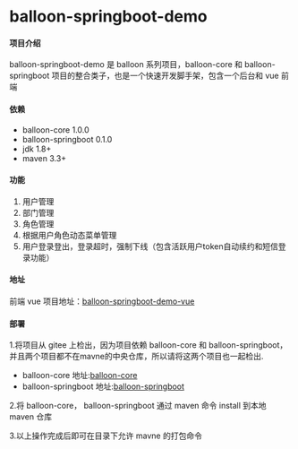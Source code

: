 #  balloon-springboot-demo

#### 项目介绍
balloon-springboot-demo 是 balloon 系列项目，balloon-core 和 balloon-springboot 项目的整合类子，也是一个快速开发脚手架，包含一个后台和 vue 前端


#### 依赖
- balloon-core 1.0.0
- balloon-springboot 0.1.0
- jdk 1.8+
- maven 3.3+



#### 功能
1. 用户管理
2. 部门管理
3. 角色管理
4. 根据用户角色动态菜单管理
5. 用户登录登出，登录超时，强制下线（包含活跃用户token自动续约和短信登录功能）



#### 地址
前端 vue 项目地址：[balloon-springboot-demo-vue](https://gitee.com/liaofuxing/balloon-springboot-demo-vue)



#### 部署

1.将项目从 gitee 上检出，因为项目依赖 balloon-core 和 balloon-springboot，并且两个项目都不在mavne的中央仓库，所以请将这两个项目也一起检出.

- balloon-core 地址:[balloon-core](https://gitee.com/liaofuxing/balloon-core)
- balloon-springboot 地址:[balloon-springboot](https://gitee.com/liaofuxing/balloon-springboot)

2.将 balloon-core， balloon-springboot 通过 maven 命令 install 到本地 maven 仓库

3.以上操作完成后即可在目录下允许 mavne 的打包命令



